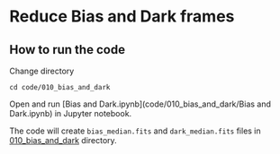 # Reduce Bias and Dark frames

## How to run the code

Change directory

```
cd code/010_bias_and_dark
```

Open and run [Bias and Dark.ipynb](code/010_bias_and_dark/Bias and Dark.ipynb) in Jupyter notebook.

The code will create `bias_median.fits` and `dark_median.fits` files in [010_bias_and_dark](code/010_bias_and_dark) directory.
